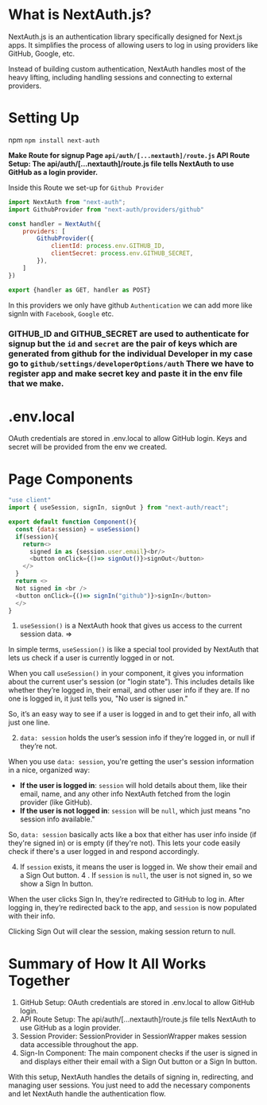 # What is NextAuth.js?

NextAuth.js is an authentication library specifically designed for Next.js apps. It simplifies the process of allowing users to log in using providers like GitHub, Google, etc.

Instead of building custom authentication, NextAuth handles most of the heavy lifting, including handling sessions and connecting to external providers.

# Setting Up

npm
`npm install next-auth`

**Make Route for signup Page `api/auth/[...nextauth]/route.js` API Route Setup: The api/auth/[...nextauth]/route.js file tells NextAuth to use GitHub as a login provider.**

Inside this Route we set-up for `Github Provider`
```js
import NextAuth from "next-auth";
import GithubProvider from "next-auth/providers/github"

const handler = NextAuth({
    providers: [
        GithubProvider({
            clientId: process.env.GITHUB_ID,
            clientSecret: process.env.GITHUB_SECRET,
        }),
    ]
})

export {handler as GET, handler as POST}
```
In this providers we only have github `Authentication` we can add more like signIn with `Facebook`, `Google` etc.

### GITHUB_ID and GITHUB_SECRET are used to authenticate for signup but the `id` and `secret` are the pair of keys which are generated from github for the individual Developer in my case go to `github/settings/developerOptions/auth` There we have to register app and make secret key and paste it in the env file that we make.

# .env.local

OAuth credentials are stored in .env.local to allow GitHub login. Keys and secret will be provided from the env we created.

# Page Components
```js
"use client"
import { useSession, signIn, signOut } from "next-auth/react";

export default function Component(){
  const {data:session} = useSession()
  if(session){
    return<>
      signed in as {session.user.email}<br/>  
      <button onClick={()=> signOut()}>signOut</button>   
    </>
  }
  return <>
  Not signed in <br />
  <button onClick={()=> signIn("github")}>signIn</button>  
  </>
}
```

1. `useSession()` is a NextAuth hook that gives us access to the current session data. =>

In simple terms, `useSession()` is like a special tool provided by NextAuth that lets us check if a user is currently logged in or not. 

When you call `useSession()` in your component, it gives you information about the current user's session (or "login state"). This includes details like whether they’re logged in, their email, and other user info if they are. If no one is logged in, it just tells you, "No user is signed in."

So, it’s an easy way to see if a user is logged in and to get their info, all with just one line.

2. `data: session` holds the user’s session info if they’re logged in, or null if they’re not.


When you use `data: session`, you're getting the user's session information in a nice, organized way:

- **If the user is logged in**: `session` will hold details about them, like their email, name, and any other info NextAuth fetched from the login provider (like GitHub).
- **If the user is not logged in**: `session` will be `null`, which just means "no session info available."

So, `data: session` basically acts like a box that either has user info inside (if they're signed in) or is empty (if they're not). This lets your code easily check if there's a user logged in and respond accordingly.

4. If `session` exists, it means the user is logged in. We show their email and a Sign Out button.
4 . If `session` is `null`, the user is not signed in, so we show a Sign In button.

When the user clicks Sign In, they’re redirected to GitHub to log in. After logging in, they’re redirected back to the app, and `session` is now populated with their info.

Clicking Sign Out will clear the session, making session return to null.

# Summary of How It All Works Together
1. GitHub Setup: OAuth credentials are stored in .env.local to allow GitHub login.
2. API Route Setup: The api/auth/[...nextauth]/route.js file tells NextAuth to use GitHub as a login provider.
3. Session Provider: SessionProvider in SessionWrapper makes session data accessible throughout the app.
4. Sign-In Component: The main component checks if the user is signed in and displays either their email with a Sign Out button or a Sign In button.

With this setup, NextAuth handles the details of signing in, redirecting, and managing user sessions. You just need to add the necessary components and let NextAuth handle the authentication flow.
